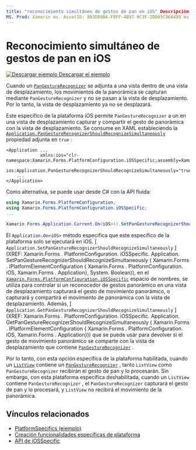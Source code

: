 ```yaml
---
title: "reconocimiento simultáneo de gestos de pan en iOS" Descripción: "las características específicas de la plataforma permiten consumir funcionalidad que solo está disponible en una plataforma específica, sin necesidad de implementar representadores o efectos personalizados. En este artículo se explica cómo consumir el específico de la plataforma iOS que permite el reconocimiento simultáneo de gestos de pan para su uso en una aplicación ".
MS. Prod: Xamarin ms. AssetID: 883D89DA-F8FF-4B97-9C3F-2DD05C96A495 ms. Technology: Xamarin-Forms Author: davidbritch ms. Author: dabritch ms. Date: 10/24/2018 no-LOC: [ Xamarin.Forms , Xamarin.Essentials ]
---
```


# <a name="simultaneous-pan-gesture-recognition-on-ios"></a>Reconocimiento simultáneo de gestos de pan en iOS

[![Descargar ejemplo](~/media/shared/download.png) Descargar el ejemplo](https://docs.microsoft.com/samples/xamarin/xamarin-forms-samples/userinterface-platformspecifics)

Cuando un [`PanGestureRecognizer`](xref:Xamarin.Forms.PanGestureRecognizer) se adjunta a una vista dentro de una vista de desplazamiento, los movimientos de la panorámica se capturan mediante `PanGestureRecognizer` y no se pasan a la vista de desplazamiento. Por lo tanto, la vista de desplazamiento ya no se desplazará.

Este específico de la plataforma iOS permite `PanGestureRecognizer` a un en una vista de desplazamiento capturar y compartir el gesto de panorámica con la vista de desplazamiento. Se consume en XAML estableciendo la [`Application.PanGestureRecognizerShouldRecognizeSimultaneously`](xref:Xamarin.Forms.PlatformConfiguration.iOSSpecific.Application.PanGestureRecognizerShouldRecognizeSimultaneouslyProperty) propiedad adjunta en `true` :

```xaml
<Application ...
             xmlns:ios="clr-namespace:Xamarin.Forms.PlatformConfiguration.iOSSpecific;assembly=Xamarin.Forms.Core"
             ios:Application.PanGestureRecognizerShouldRecognizeSimultaneously="true">
    ...
</Application>
```

Como alternativa, se puede usar desde C# con la API fluida:

```csharp
using Xamarin.Forms.PlatformConfiguration;
using Xamarin.Forms.PlatformConfiguration.iOSSpecific;
...

Xamarin.Forms.Application.Current.On<iOS>().SetPanGestureRecognizerShouldRecognizeSimultaneously(true);
```

El `Application.On<iOS>` método especifica que este específico de la plataforma solo se ejecutará en iOS. [ `Application.SetPanGestureRecognizerShouldRecognizeSimultaneously` ] (XREF: Xamarin.Forms . PlatformConfiguration. iOSSpecific. Application. SetPanGestureRecognizerShouldRecognizeSimultaneously ( Xamarin.Forms . IPlatformElementConfiguration { Xamarin.Forms . PlatformConfiguration. iOS, Xamarin.Forms . Application}, System. Boolean)), en el [`Xamarin.Forms.PlatformConfiguration.iOSSpecific`](xref:Xamarin.Forms.PlatformConfiguration.iOSSpecific) espacio de nombres, se utiliza para controlar si un reconocedor de gestos panorámico en una vista de desplazamiento capturará el gesto de movimiento panorámico, o capturará y compartirá el movimiento de panorámica con la vista de desplazamiento. Además, [ `Application.GetPanGestureRecognizerShouldRecognizeSimultaneously` ] (XREF: Xamarin.Forms . PlatformConfiguration. iOSSpecific. Application. GetPanGestureRecognizerShouldRecognizeSimultaneously ( Xamarin.Forms . IPlatformElementConfiguration { Xamarin.Forms . PlatformConfiguration. iOS, Xamarin.Forms . Application})) que se puede usar para devolver si el gesto de movimiento panorámico se comparte con la vista de desplazamiento que contiene [`PanGestureRecognizer`](xref:Xamarin.Forms.PanGestureRecognizer) .

Por lo tanto, con esta opción específica de la plataforma habilitada, cuando un [`ListView`](xref:Xamarin.Forms.ListView) contiene un [`PanGestureRecognizer`](xref:Xamarin.Forms.PanGestureRecognizer) , tanto `ListView` como `PanGestureRecognizer` recibirán el gesto de pan y lo procesarán. Sin embargo, con esta plataforma específica deshabilitada, cuando un `ListView` contiene `PanGestureRecognizer` , el `PanGestureRecognizer` capturará el gesto de pan y lo procesará, y `ListView` no recibirá el movimiento de la panorámica.

## <a name="related-links"></a>Vínculos relacionados

- [PlatformSpecifics (ejemplo)](https://docs.microsoft.com/samples/xamarin/xamarin-forms-samples/userinterface-platformspecifics)
- [Creación funcionalidades específicas de plataforma](~/xamarin-forms/platform/platform-specifics/index.md#creating-platform-specifics)
- [API de iOSSpecific](xref:Xamarin.Forms.PlatformConfiguration.iOSSpecific)
